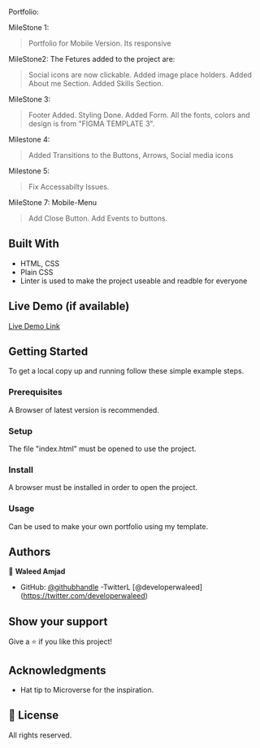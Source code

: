 Portfolio: 

MileStone 1:
>Portfolio for Mobile Version.
>Its responsive

MileStone2: 
The Fetures added to the project are:
> Social icons are now clickable.
> Added image place holders.
> Added About me Section.
> Added Skills Section.

MileStone 3:
> Footer Added.
> Styling Done.
> Added Form.
> All the fonts, colors and design is from "FIGMA TEMPLATE 3".

Milestone 4:
>Added Transitions to the Buttons, Arrows, Social media icons

Milestone 5:
>Fix Accessabilty Issues.

MileStone 7: Mobile-Menu

>Add Close Button.
Add Events to buttons.

## Built With

- HTML, CSS
- Plain CSS
- Linter is used to make the project useable and readble for everyone

## Live Demo (if available)

[Live Demo Link](caasperr.github.io)


## Getting Started

To get a local copy up and running follow these simple example steps.

### Prerequisites
A Browser of latest version is recommended.

### Setup
The file "index.html" must be opened to use the project.

### Install
A browser must be installed in order to open the project.

### Usage
Can be used to make your own portfolio using my template.

## Authors

👤 **Waleed Amjad**

- GitHub: [@githubhandle](https://github.com/caasperr)
-TwitterL [@developerwaleed] (https://twitter.com/developerwaleed)

## Show your support

Give a ⭐️ if you like this project!

## Acknowledgments

- Hat tip to Microverse for the inspiration.


## 📝 License

All rights reserved.
